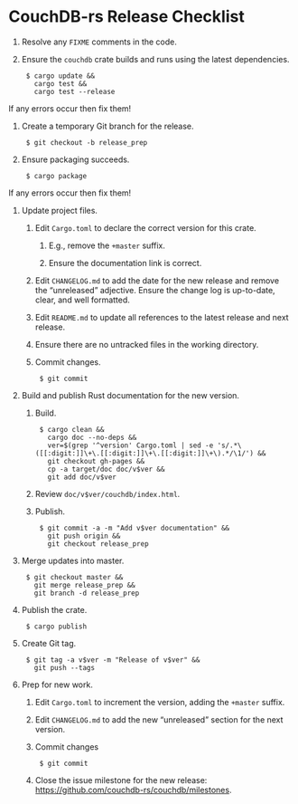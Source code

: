 # CouchDB-rs Release Checklist

1. Resolve any `FIXME` comments in the code.

1. Ensure the `couchdb` crate builds and runs using the latest
   dependencies.

        $ cargo update &&
          cargo test &&
          cargo test --release

  If any errors occur then fix them!

1. Create a temporary Git branch for the release.

        $ git checkout -b release_prep

1. Ensure packaging succeeds.

        $ cargo package

  If any errors occur then fix them!

1. Update project files.

    1. Edit `Cargo.toml` to declare the correct version for this
       crate.

        1. E.g., remove the `+master` suffix.

        1. Ensure the documentation link is correct.

    1. Edit `CHANGELOG.md` to add the date for the new release and
       remove the “unreleased” adjective. Ensure the change log is
       up-to-date, clear, and well formatted.

    1. Edit `README.md` to update all references to the latest release
       and next release.

    1. Ensure there are no untracked files in the working directory.

    1. Commit changes.

            $ git commit

1. Build and publish Rust documentation for the new version.

    1. Build.

            $ cargo clean &&
              cargo doc --no-deps &&
              ver=$(grep '^version' Cargo.toml | sed -e 's/.*\([[:digit:]]\+\.[[:digit:]]\+\.[[:digit:]]\+\).*/\1/') &&
              git checkout gh-pages &&
              cp -a target/doc doc/v$ver &&
              git add doc/v$ver

    1. Review `doc/v$ver/couchdb/index.html`.

    1. Publish.

            $ git commit -a -m "Add v$ver documentation" &&
              git push origin &&
              git checkout release_prep

1. Merge updates into master.

        $ git checkout master &&
          git merge release_prep &&
          git branch -d release_prep

1. Publish the crate.

        $ cargo publish

1. Create Git tag.

        $ git tag -a v$ver -m "Release of v$ver" &&
          git push --tags

1. Prep for new work.

    1. Edit `Cargo.toml` to increment the version, adding the `+master`
       suffix.

    1. Edit `CHANGELOG.md` to add the new “unreleased” section for the
       next version.

    1. Commit changes

            $ git commit

    1. Close the issue milestone for the new release:
       https://github.com/couchdb-rs/couchdb/milestones.
